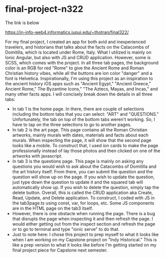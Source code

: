 # final-project-n322

The link is below

https://in-info-web4.informatics.iupui.edu/~thotran/final322/

For my final project, I created an app for both avid and inexperienced travelers, and historians that talks about the facts on the Catacombs of Domitilla, which is located under Rome, Italy. What I utilized is mainly on Ionic Angular, but also with JS and CRUD application. However, some is SCSS, which comes with the project. In all three tab pages, the background color is an RGB for red "Rome" to give the Ancient Rome and Roman Christian history vibes, while all the buttons are ion color "danger" and a font is Helvetica. Inspirationally, I'm using this project as an inspiration to the ancient history iOS apps such as "Ancient Egypt," "Ancient Greece," Ancient Rome," The Byzantine Icons," "The Aztecs, Mayas, and Incas," and many other facts apps. I will concisely break down the details in all three tabs:

- In tab 1 is the home page. In there, there are couple of selections including the bottom tabs that you can select: "ART" and "QUESTIONS." Unfortunately, the tab on top of the bottom tabs weren't working. So, I have to tap on the three selections to go to another pages.
- In tab 2 is the art page. This page contains all the Roman Christian artworks, mainly murals with dates, materials and facts about each murals. When inspecting the page, it will show that the second page looks like a mobile. To construct that, I used ion cards to make the page professionally instead of lay those photos and then clicked on one of the artworks with javascript.
- In tab 3 is the questions page. This page is mainly on asking any questions you would wish to ask about the Catacombs of Domitilla and the art history itself. From there, you can submit the question and the question will show up on the page. If you wish to update the question, just type down the question to update it and the squared tab will automatically show up. If you wish to delete the question, simply tap the delete button. Overall, this is called the CRUD application aka Create, Read, Update, and Delete application. To construct, I coded with JS in the tab3page.ts using const, var, for loops, etc. Some JS components are in the HTML page on the tab3 itself.
- However, there is one obstacle when running the page. There is a bug that disrupts the page when inspecting it and then refresh the page. I would either getting out from the inspect section and refresh the page or to go to terminal and type "ionic serve" to do that.
- Just to note here: I chose this project to prep myself to what it looks like when I am working on my Capstone project on "Indy Historical." This is like a prep version to what it looks like before I'm getting started on my final project piece for Capstone next semester.
